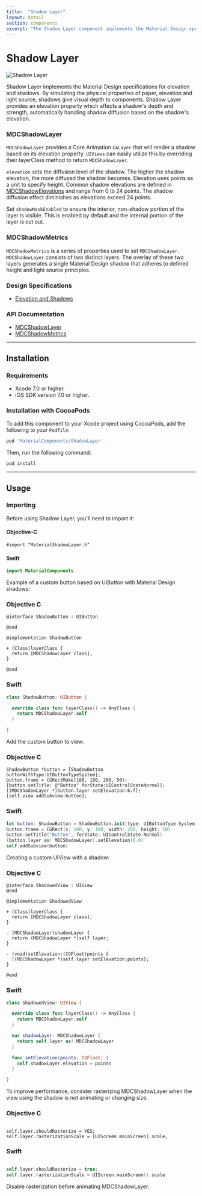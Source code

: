 ```yaml
---
title:  "Shadow Layer"
layout: detail
section: components
excerpt: "The Shadow Layer component implements the Material Design specifications for elevation and shadows."
---
```


# Shadow Layer

![Shadow Layer](docs/assets/shadows_screenshot.png)
<!--{: .ios-screenshot .right }-->

Shadow Layer implements the Material Design specifications for elevation and shadows.
By simulating the physical properties of paper, elevation and light source, shadows give
visual depth to components. Shadow Layer provides an elevation property which affects
a shadow's depth and strength, automatically handling shadow diffusion based on the shadow's
elevation.
<!--{: .intro }-->

### MDCShadowLayer

`MDCShadowLayer` provides a Core Animation `CALayer` that will render a shadow based on its
elevation property. `UIViews` can easily utilize this by overriding their layerClass method to
return `MDCShadowLayer`.

`elevation` sets the diffusion level of the shadow. The higher the shadow elevation, the more
diffused the shadow becomes. Elevation uses points as a unit to specify height. Common shadow
elevations are defined in [MDCShadowElevations](../ShadowElevations/) and range from 0 to 24 points.
The shadow diffusion effect diminishes as elevations exceed 24 points.

Set `shadowMaskEnabled` to ensure the interior, non-shadow portion of the layer is visible.
This is enabled by default and the internal portion of the layer is cut out.

### MDCShadowMetrics

`MDCShadowMetrics` is a series of properties used to set `MDCShadowLayer`. `MDCShadowLayer` consists
of two distinct layers. The overlay of these two layers generates a single Material Design
shadow that adheres to defined height and light source principles.

### Design Specifications

<ul class="icon-list">
  <li class="icon-link"><a href="https://www.google.com/design/spec/what-is-material/elevation-shadows.html">Elevation and Shadows</a></li>
</ul>

### API Documentation

<ul class="icon-list">
  <li class="icon-link"><a href="apidocs/Classes/MDCShadowLayer.html">MDCShadowLayer</a></li>
  <li class="icon-link"><a href="apidocs/Classes/MDCShadowMetrics.html">MDCShadowMetrics</a></li>
</ul>


- - -

## Installation

### Requirements

- Xcode 7.0 or higher.
- iOS SDK version 7.0 or higher.


### Installation with CocoaPods

To add this component to your Xcode project using CocoaPods, add the following to your `Podfile`:

~~~ bash
pod 'MaterialComponents/ShadowLayer'
~~~

Then, run the following command:

~~~ bash
pod install
~~~


- - -

## Usage

### Importing

Before using Shadow Layer, you'll need to import it:

<!--<div class="material-code-render" markdown="1">-->
#### Objective-C

~~~ objc
#import "MaterialShadowLayer.h"
~~~

#### Swift

~~~ swift
import MaterialComponents
~~~

<!--</div>-->


Example of a custom button based on UIButton with Material Design shadows:

<!--<div class="material-code-render" markdown="1">-->

### Objective C
~~~ objc
@interface ShadowButton : UIButton

@end

@implementation ShadowButton

+ (Class)layerClass {
  return [MDCShadowLayer class];
}

@end
~~~

### Swift
~~~ swift
class ShadowButton: UIButton {

  override class func layerClass() -> AnyClass {
    return MDCShadowLayer.self
  }

}
~~~

<!--</div>-->


Add the custom button to view:

<!--<div class="material-code-render" markdown="1">-->

### Objective C
~~~ objc
ShadowButton *button = [ShadowButton buttonWithType:UIButtonTypeSystem];
button.frame = CGRectMake(100, 100, 200, 50);
[button setTitle: @"Button" forState:UIControlStateNormal];
[(MDCShadowLayer *)button.layer setElevation:6.f];
[self.view addSubview:button];

~~~

### Swift
~~~ swift
let button: ShadowButton = ShadowButton.init(type: UIButtonType.System)
button.frame = CGRect(x: 100, y: 100, width: 200, height: 50)
button.setTitle("Button", forState: UIControlState.Normal)
(button.layer as! MDCShadowLayer).setElevation(6.0)
self.addSubview(button)

~~~

<!--</div>-->


Creating a custom UIView with a shadow:

<!--<div class="material-code-render" markdown="1">-->

### Objective C
~~~ objc
@interface ShadowedView : UIView
@end

@implementation ShadowedView

+ (Class)layerClass {
  return [MDCShadowLayer class];
}

- (MDCShadowLayer)shadowLayer {
  return (MDCShadowLayer *)self.layer;
}

- (void)setElevation:(CGFloat)points {
  [(MDCShadowLayer *)self.layer setElevation:points];
}

@end
~~~

### Swift
~~~ swift
class ShadowedView: UIView {

  override class func layerClass() -> AnyClass {
    return MDCShadowLayer.self
  }

  var shadowLayer: MDCShadowLayer {
    return self.layer as! MDCShadowLayer
  }

  func setElevation(points: CGFloat) {
    self.shadowLayer.elevation = points
  }

}
~~~

<!--</div>-->


To improve performance, consider rasterizing MDCShadowLayer when the view using the shadow is not
animating or changing size.

<!--<div class="material-code-render" markdown="1">-->

### Objective C
~~~ objc

self.layer.shouldRasterize = YES;
self.layer.rasterizationScale = [UIScreen mainScreen].scale;

~~~

### Swift
~~~ swift

self.layer.shouldRasterize = true;
self.layer.rasterizationScale = UIScreen.mainScreen().scale

~~~

<!--</div>-->

Disable rasterization before animating MDCShadowLayer.
